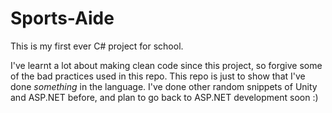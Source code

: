 # Sports-Aide

This is my first ever C# project for school.

I've learnt a lot about making clean code since this project, so forgive some of the bad practices used in this repo.
This repo is just to show that I've done *something* in the language. I've done other random snippets of Unity and ASP.NET before, and plan to go back to ASP.NET development soon :)
